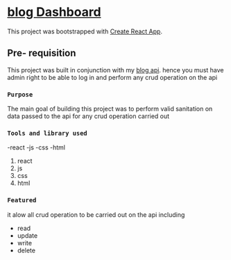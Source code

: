 # [blog Dashboard](https://blog-dashboard-three.vercel.app/)

This project was bootstrapped with [Create React App](https://github.com/facebook/create-react-app).

## Pre- requisition 
This project was built in conjunction with my [blog api](https://blog-api-erose.up.railway.app/).
hence you must have admin right to be able to log in and perform any crud operation on the api 

### `Purpose`
The main goal of building this project was to perform valid sanitation on data passed to the api for any crud operation carried out

### `Tools and library used`

-react
-js
-css
-html

<ol>
  <li> react </li>
   <li> js </li>
   <li> css </li>
   <li> html</li>
</ol>


### `Featured`
it alow all crud operation to be carried out on the api including 

<ul>
  <li> read </li>
  <li> update </li>
  <li> write </li>
  <li> delete </li>
</ul>
